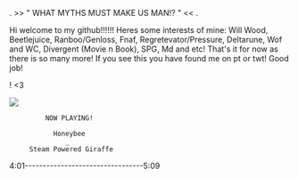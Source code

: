 . >> " WHAT MYTHS MUST MAKE US MAN!? " << .

Hi welcome to my github!!!!!!
Heres some interests of mine:
Will Wood, Beetlejuice, Ranboo/Genloss, Fnaf, Regretevator/Pressure, Deltarune, Wof and WC, Divergent (Movie n Book), SPG, Md and etc! That's it for now as there is so many more!
If you see this you have found me on pt or twt! Good job!

! <3

![](https://github.com/user-attachments/assets/5f436950-11ee-4dc5-a0c8-c54fe1d6fa5c)

             NOW PLAYING!
             
               Honeybee
                  _ 
         Steam Powered Giraffe
 4:01---------------------------------5:09 
